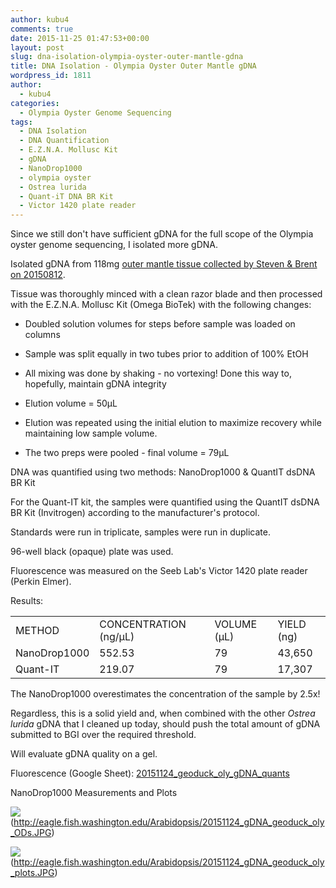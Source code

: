 ```yaml
---
author: kubu4
comments: true
date: 2015-11-25 01:47:53+00:00
layout: post
slug: dna-isolation-olympia-oyster-outer-mantle-gdna
title: DNA Isolation - Olympia Oyster Outer Mantle gDNA
wordpress_id: 1811
author:
  - kubu4
categories:
  - Olympia Oyster Genome Sequencing
tags:
  - DNA Isolation
  - DNA Quantification
  - E.Z.N.A. Mollusc Kit
  - gDNA
  - NanoDrop1000
  - olympia oyster
  - Ostrea lurida
  - Quant-iT DNA BR Kit
  - Victor 1420 plate reader
---
```


Since we still don't have sufficient gDNA for the full scope of the Olympia oyster genome sequencing, I isolated more gDNA.

Isolated gDNA from 118mg [outer mantle tissue collected by Steven & Brent on 20150812](https://onsnetwork.org/halfshell/2015/08/12/another-day-another-species/).

Tissue was thoroughly minced with a clean razor blade and then processed with the E.Z.N.A. Mollusc Kit (Omega BioTek) with the following changes:




    
  * Doubled solution volumes for steps before sample was loaded on columns

    
  * Sample was split equally in two tubes prior to addition of 100% EtOH

    
  * All mixing was done by shaking - no vortexing! Done this way to, hopefully, maintain gDNA integrity

    
  * Elution volume = 50μL

    
  * Elution was repeated using the initial elution to maximize recovery while maintaining low sample volume.

    
  * The two preps were pooled - final volume = 79μL



DNA was quantified using two methods: NanoDrop1000 & QuantIT dsDNA BR Kit

For the Quant-IT kit, the samples were quantified using the QuantIT dsDNA BR Kit (Invitrogen) according to the manufacturer's protocol.

Standards were run in triplicate, samples were run in duplicate.

96-well black (opaque) plate was used.

Fluorescence was measured on the Seeb Lab's Victor 1420 plate reader (Perkin Elmer).

Results:

<table >
<tbody >
<tr >

<td >METHOD
</td>

<td >CONCENTRATION (ng/μL)
</td>

<td >VOLUME (μL)
</td>

<td >YIELD (ng)
</td>
</tr>
<tr >

<td >NanoDrop1000
</td>

<td >552.53
</td>

<td >79
</td>

<td >43,650
</td>
</tr>
<tr >

<td >Quant-IT
</td>

<td >219.07
</td>

<td >79
</td>

<td >17,307
</td>
</tr>
</tbody>
</table>



The NanoDrop1000 overestimates the concentration of the sample by 2.5x!

Regardless, this is a solid yield and, when combined with the other _Ostrea lurida_ gDNA that I cleaned up today, should push the total amount of gDNA submitted to BGI over the required threshold.

Will evaluate gDNA quality on a gel.

Fluorescence (Google Sheet): [20151124_geoduck_oly_gDNA_quants](https://docs.google.com/spreadsheets/d/167If9r5fDNJb6xenUo-bKy52794_O1LgN1twKAOmElw/edit?usp=sharing)



NanoDrop1000 Measurements and Plots

![](https://eagle.fish.washington.edu/Arabidopsis/20151124_gDNA_geoduck_oly_ODs.JPG)(http://eagle.fish.washington.edu/Arabidopsis/20151124_gDNA_geoduck_oly_ODs.JPG)

![](https://eagle.fish.washington.edu/Arabidopsis/20151124_gDNA_geoduck_oly_plots.JPG)(http://eagle.fish.washington.edu/Arabidopsis/20151124_gDNA_geoduck_oly_plots.JPG)


